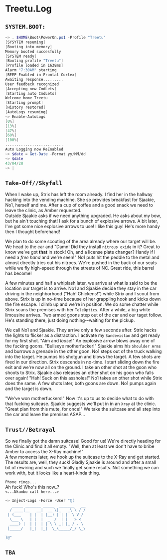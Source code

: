 # Treetu.Log

## `SYSTEM.BOOT:`
```powershell
~> . $HOME\Boot\PowerOn.ps1 -Profile "Treetu"
[SYSYTEM resuming]
[Booting into memory]
Memory booted succesfully
[SYSTEM ready]
[Booting profile "Treetu"]
[Profile loaded in 1638ms]
Alarm "7:30AM" starting
[BEEP Enabled in Frontal Cortex]
Awaiting response.........
User feedback recognized
[Accepting new CmdLets]
[Starting auto CmdLets]
Welcome home Treetu
[Starting prompt]
[History restored] 
[AutoLogs resuming]
~> Enable-AutoLogs
[0%]
[13%]
[47%]
[60%]
[100%]
..........................
Auto Logging now ReEnabled
~> $date = Get-Date -Format yy/MM/dd
~> $date
43/04/28
~> |
```  

## `Take-Off//Skyfall`  
When I wake up, Strix has left the room already. I find her in the hallway hacking into the vending machine. She so provides breakfast for Sjaakie, No1, herself and me. After a cup of coffee and a good snack we need to leave the clinic, as Amber requested.  
Outside Sjaakie asks if we need anything upgraded. He asks about my bow, but he ain't touching that! I ask for a bunch of explosive arrows. A bit later, I've got some nice explosive arrows to use! I like this guy! He's more handy then I thought beforehand!  
  
We plan to do some scouting of the area already where our target will be. We head to the car and "Damn! Did they install `nitrous oxide` in it? Great to know we've got **that** in stock! Oh, and a license plate changer? Handy if I need a *free hand* and we're seen!" No1 puts hit the peddle to the metal and almost directly tries out his nitroes. We're pushed in the back of our seats while we fly high-speed through the streets of NC. Great ride, this barrel has become!  
  
A few minutes and half a whiplash later, we arrive at what is said to be the location our target is to arrive. No1 and Sjaakie decide they stay in the car driving in the neighborhood ("Hah! Chickens!") while Strix and I scout from above. Strix is up in no-time because of her grappling hook and kicks down the fire escape. I climb up and we're in position. We do some chatter while Strix scans the premises with her `TeleOptics`. After a while, a big white limousine arrives. Two armed goons step out of the car and our taget follow. He's standing there, just doing nothing--waiting for the pickup.  
  
We call No1 and Sjaakie. They arrive only a few seconds after. Strix hacks the lights to flicker as a distraction. I activate my `Sandevistan` and get ready for my first shot. "Aim and *loose*!" An explosive arrow blows away one of the fucking goons. "Bullseye motherfucker!" Sjaakie aims his `Shoulder Arms` and burrows a grenade in the other goon. No1 steps out of the truck walking into the target. He pumps his shotgun and blows the target. A few shots are fired in our direction. Strix descends in no-time. I start sliding down the fire exit and we're now all on the ground. I take an other shot at the goon who shoots to Strix. Sjaakie also releases an other shot on his goon who falls over again! "Hah! Suck on this assholes!" No1 takes an other shot while Strix does the same. A few shots later, both goons are down. No1 pumps again and the target is down.  
  
"We've won motherfuckers!" Now it's up to us to decide what to do with that fucking suitcase. Sjaakie suggests we'll put in in an `Xray` at the clinic. "Great plan from this mute, for once!" We take the suitcase and all step into the car and leave the premises ASAP...  

## `Trust//Betrayal`  
So we finally got the damn suitcase! Good for us! We're directly heading for the Clinic and find it all empty. "Well, then at least we don't have to bribe Amber to access the X-Ray machine!"  
A few moments later, we hook up the suitcase to the X-Ray and get started. The results are, well, they suck! Gladly Sjaakie is around and after a small bit of rewiring and such we finally get some results. Not something we can work with, but it looks like a heart-kinda thing.  

`Phone rings...`  
Ah fuck! Who's this now..?  
`<...Nkumbo call here...>`  
  
  
```powershell
~> Inject-Logs -Force -User "@(
   _____ _______ _____  _______   __
  / ____|__   __|  __ \|_   _\ \ / /
 | (___    | |  | |__) | | |  \ V / 
  \___ \   | |  |  _  /  | |   > <  
  ____) |  | |  | | \ \ _| |_ / . \ 
 |_____/   |_|  |_|  \_\_____/_/ \_\

)@"
```
  
## `TBA`  
